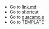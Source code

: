 * Go to [link.md](https://gitlab.com/rajeb73730/Amit)
* Go to [shortcut](https://github.com/amitstudydude/amitstudydude/blob/main/secrets.md)
* Go to [guacamole](https://github.com/amitstudydude/guacamole)
* Go to [TEMPLATE](https://github.com/amitstudydude/Template)
